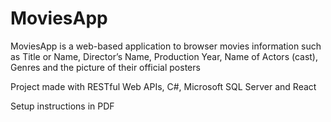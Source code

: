 # MoviesApp

MoviesApp is a web-based application to browser movies information such as Title or Name, Director’s Name, Production Year, Name of Actors (cast), Genres and the picture of their official posters

Project made with RESTful Web APIs, C#, Microsoft SQL Server and React

Setup instructions in PDF



